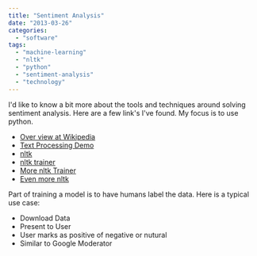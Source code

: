 ```yaml
---
title: "Sentiment Analysis"
date: "2013-03-26"
categories: 
  - "software"
tags: 
  - "machine-learning"
  - "nltk"
  - "python"
  - "sentiment-analysis"
  - "technology"
---
```


I'd like to know a bit more about the tools and techniques around solving sentiment analysis. Here are a few link's I've found. My focus is to use python.

- [Over view at Wikipedia](http://en.wikipedia.org/wiki/Sentiment_analysis)
- [Text Processing Demo](http://text-processing.com/demo/sentiment/)
- [nltk](http://nltk.org/)
- [nltk trainer](https://github.com/japerk/nltk-trainer)
- [More nltk Trainer](http://nltk-trainer.readthedocs.org/en/latest/)
- [Even more nltk](https://bitbucket.org/japerk/nltk-trainer/src)

Part of training a model is to have humans label the data. Here is a typical use case:

- Download Data
- Present to User
- User marks as positive of negative or nutural
- Similar to Google Moderator
